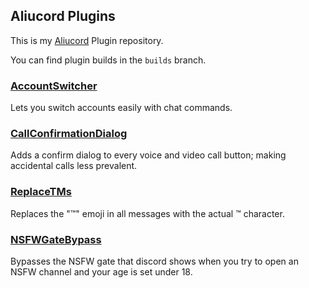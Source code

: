 ## Aliucord Plugins
This is my [Aliucord](https://github.com/Aliucord) Plugin repository.

You can find plugin builds in the `builds` branch.

### [AccountSwitcher](https://github.com/swishs-client-mod-plugins/aliucord-plugins/blob/builds/AccountSwitcher.zip?raw=true)
Lets you switch accounts easily with chat commands.

### [CallConfirmationDialog](https://github.com/swishs-client-mod-plugins/aliucord-plugins/blob/builds/CallConfirmationDialog.zip?raw=true)
Adds a confirm dialog to every voice and video call button; making accidental calls less prevalent.

### [ReplaceTMs](https://github.com/swishs-client-mod-plugins/aliucord-plugins/blob/builds/ReplaceTMs.zip?raw=true)
Replaces the ":tm:" emoji in all messages with the actual ™ character.

### [NSFWGateBypass](https://github.com/swishs-client-mod-plugins/aliucord-plugins/blob/builds/NSFWGateBypass.zip?raw=true)
Bypasses the NSFW gate that discord shows when you try to open an NSFW channel and your age is set under 18.
